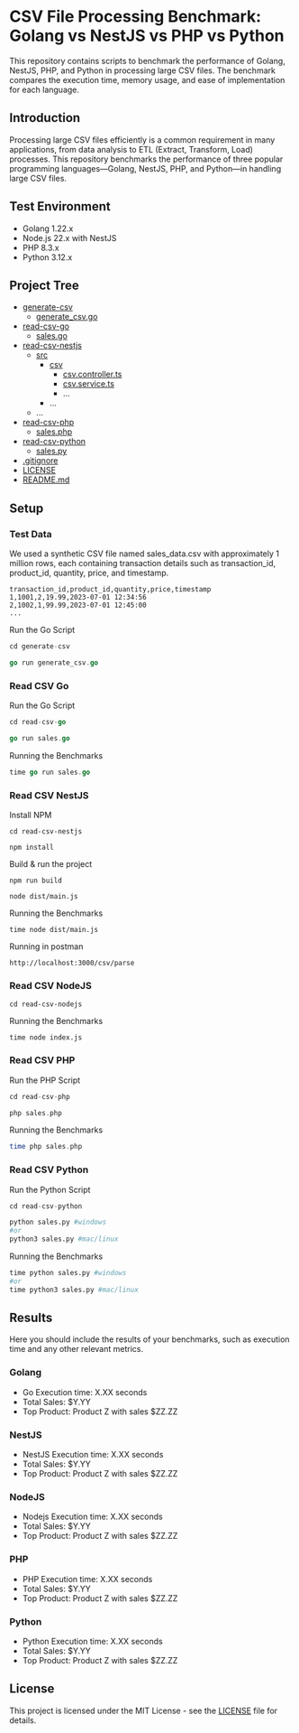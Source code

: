 # CSV File Processing Benchmark:  Golang vs NestJS vs PHP vs Python
This repository contains scripts to benchmark the performance of Golang, NestJS, PHP, and Python  in processing large CSV files. The benchmark compares the execution time, memory usage, and ease of implementation for each language.

## Introduction
Processing large CSV files efficiently is a common requirement in many applications, from data analysis to ETL (Extract, Transform, Load) processes. This repository benchmarks the performance of three popular programming languages—Golang, NestJS, PHP, and Python—in handling large CSV files.

## Test Environment
- Golang 1.22.x
- Node.js 22.x with NestJS
- PHP 8.3.x
- Python 3.12.x

## Project Tree
 * [generate-csv](./generate-csv)
   * [generate_csv.go](./generate-csv/generate_csv.go)
 * [read-csv-go](./read-csv-go)
   * [sales.go](./read-csv-go/sales.go)
 * [read-csv-nestjs](./read-csv-nestjs)
   * [src](./read-nestjs/src)
     * [csv](./read-nestjs/src.csv)
       * [csv.controller.ts](./read-nestjs/src/csv/csv.controller.ts)
       * [csv.service.ts](./read-nestjs/src/csv/csv.service.ts)
       * ...
     * ...
   * ...
 * [read-csv-php](./read-csv-php)
   * [sales.php](./read-csv-php/sales.php)
 * [read-csv-python](./read-csv-python)
   * [sales.py](./read-csv-python/sales.py)
 * [.gitignore](./.gitignore)
 * [LICENSE](./LICENSE)
 * [README.md](./README.md)

## Setup

### Test Data
We used a synthetic CSV file named sales_data.csv with approximately 1 million rows, each containing transaction details such as transaction_id, product_id, quantity, price, and timestamp.

```csv
transaction_id,product_id,quantity,price,timestamp
1,1001,2,19.99,2023-07-01 12:34:56
2,1002,1,99.99,2023-07-01 12:45:00
...
```
Run the Go Script

```go
cd generate-csv
```
```go
go run generate_csv.go
```

### Read CSV Go
Run the Go Script

```go
cd read-csv-go
```
```go
go run sales.go
```

Running the Benchmarks
```go
time go run sales.go
```

### Read CSV NestJS
Install NPM

```npm
cd read-csv-nestjs
```
```npm
npm install
```
Build & run the project

```npm
npm run build
```
```npm
node dist/main.js
```

Running the Benchmarks
```npm
time node dist/main.js
```
Running in postman
```
http://localhost:3000/csv/parse
```

### Read CSV NodeJS

```npm
cd read-csv-nodejs
```

Running the Benchmarks
```npm
time node index.js
```

### Read CSV PHP
Run the PHP Script
```php
cd read-csv-php
```
```php
php sales.php
```
Running the Benchmarks
```php
time php sales.php
```
### Read CSV Python
Run the Python Script
```py
cd read-csv-python
```
```py
python sales.py #windows
#or
python3 sales.py #mac/linux
```
Running the Benchmarks
```py
time python sales.py #windows
#or
time python3 sales.py #mac/linux
```

## Results
Here you should include the results of your benchmarks, such as execution time and any other relevant metrics.

### Golang
- Go Execution time: X.XX seconds
- Total Sales: $Y.YY
- Top Product: Product Z with sales $ZZ.ZZ

### NestJS
- NestJS Execution time: X.XX seconds
- Total Sales: $Y.YY
- Top Product: Product Z with sales $ZZ.ZZ

### NodeJS
- Nodejs Execution time: X.XX seconds
- Total Sales: $Y.YY
- Top Product: Product Z with sales $ZZ.ZZ

### PHP
- PHP Execution time: X.XX seconds
- Total Sales: $Y.YY
- Top Product: Product Z with sales $ZZ.ZZ

### Python
- Python Execution time: X.XX seconds
- Total Sales: $Y.YY
- Top Product: Product Z with sales $ZZ.ZZ

## License
This project is licensed under the MIT License - see the [LICENSE](./LICENSE)  file for details.

